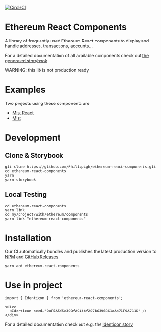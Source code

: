 [![CircleCI](https://circleci.com/gh/PhilippLgh/ethereum-react-components.svg?style=shield)](https://circleci.com/gh/PhilippLgh/ethereum-react-components)

# Ethereum React Components
A library of frequently used Ethereum React components to display and handle addresses, transactions, accounts...

For a detailed documentation of all available components check out [the generated storybook](https://philipplgh.github.io/ethereum-react-components)

WARNING: this lib is not production ready

# Examples
Two projects using these components are 
- [Mist React](https://github.com/ethereum/mist-ui-react)
- [Mist](https://github.com/ethereum/mist)


# Development

## Clone & Storybook
```
git clone https://github.com/PhilippLgh/ethereum-react-components.git
cd ethereum-react-components
yarn
yarn storybook
```

## Local Testing
```
cd ethereum-react-components
yarn link
cd my/project/with/ethereum/components
yarn link "ethereum-react-components"
```

# Installation
Our CI automatically bundles and publishes the latest production version to [NPM](https://www.npmjs.com/package/ethereum-react-components) and
[GitHub Releases](https://github.com/PhilippLgh/ethereum-react-components/releases)

```
yarn add ethereum-react-components
```

# Use in project
```
import { Identicon } from 'ethereum-react-components';

<div>
  <Identicon seed="0xF5A5d5c30BfAC14bf207b6396861aA471F9A711D" />
</div>
```
For a detailed documentation check out e.g. the [Identicon story](https://philipplgh.github.io/ethereum-react-components?selectedKind=Widgets%2FIdenticon)

